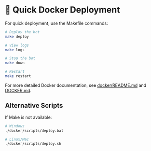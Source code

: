 # 🚀 Quick Docker Deployment

For quick deployment, use the Makefile commands:

```bash
# Deploy the bot
make deploy

# View logs
make logs

# Stop the bot
make down

# Restart
make restart
```

For more detailed Docker documentation, see [docker/README.md](docker/README.md) and [DOCKER.md](DOCKER.md).

## Alternative Scripts

If Make is not available:

```bash
# Windows
./docker/scripts/deploy.bat

# Linux/Mac
./docker/scripts/deploy.sh
```

